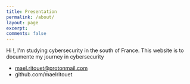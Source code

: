 ```yaml
---
title: Presentation
permalink: /about/
layout: page
excerpt: 
comments: false
---
```


Hi !, I'm studying cybersecurity in the south of France. This website is to documente my journey in cybersecurity


- mael.ritouet@protonmail.com
- github.com/maelritouet
